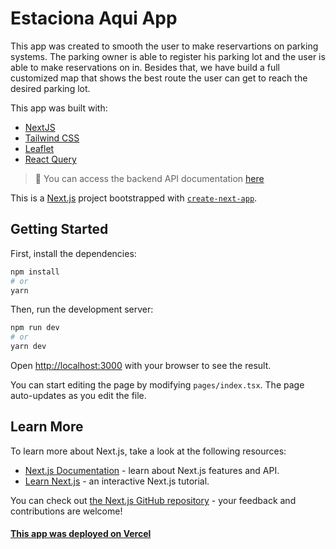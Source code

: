 
# Estaciona Aqui App
This app was created to smooth the user to make reservartions on parking systems. The parking owner is able to register his parking lot and the user is able to make reservations on in. Besides that, we have build a full customized map that shows the best route the user can get to reach the desired parking lot.

 This app was built with:
- [NextJS](https://nextjs.org/)
- [Tailwind CSS](https://tailwindcss.com/)
- [Leaflet](https://leafletjs.com/)
- [React Query](https://react-query.tanstack.com/)

>:loudspeaker: You can access the backend API documentation [here](https://github.com/rrlira96/EstacionaAqui/)

This is a [Next.js](https://nextjs.org/) project bootstrapped with [`create-next-app`](https://github.com/vercel/next.js/tree/canary/packages/create-next-app).

## Getting Started

First, install the dependencies:
```bash
npm install
# or
yarn
```
Then,  run the development server:
```bash
npm run dev
# or
yarn dev
```

Open [http://localhost:3000](http://localhost:3000) with your browser to see the result.

You can start editing the page by modifying `pages/index.tsx`. The page auto-updates as you edit the file.

## Learn More

To learn more about Next.js, take a look at the following resources:

- [Next.js Documentation](https://nextjs.org/docs) - learn about Next.js features and API.
- [Learn Next.js](https://nextjs.org/learn) - an interactive Next.js tutorial.

You can check out [the Next.js GitHub repository](https://github.com/vercel/next.js/) - your feedback and contributions are welcome!

#### [This app was deployed on Vercel](https://estaciona-aqui.vercel.app/)
